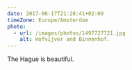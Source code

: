 ```yaml
---
date: 2017-06-17T21:28:41+02:00
timeZone: Europe/Amsterdam
photo:
  - url: /images/photos/1497727721.jpg
    alt: Hofvijver and Binnenhof.
---
```

The Hague is beautiful.

